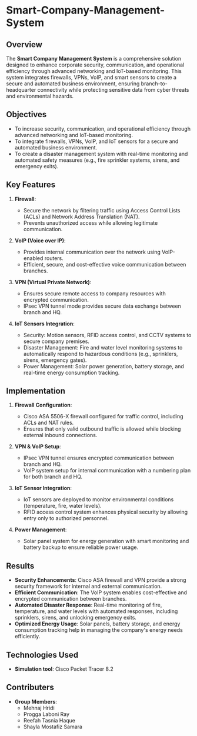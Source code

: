 # Smart-Company-Management-System

## Overview
The **Smart Company Management System** is a comprehensive solution designed to enhance corporate security, communication, and operational efficiency through advanced networking and IoT-based monitoring. This system integrates firewalls, VPNs, VoIP, and smart sensors to create a secure and automated business environment, ensuring branch-to-headquarter connectivity while protecting sensitive data from cyber threats and environmental hazards.

## Objectives
- To increase security, communication, and operational efficiency through advanced networking and IoT-based monitoring.
- To integrate firewalls, VPNs, VoIP, and IoT sensors for a secure and automated business environment.
- To create a disaster management system with real-time monitoring and automated safety measures (e.g., fire sprinkler systems, sirens, and emergency exits).

## Key Features
1. **Firewall**:
   - Secure the network by filtering traffic using Access Control Lists (ACLs) and Network Address Translation (NAT).
   - Prevents unauthorized access while allowing legitimate communication.
   
2. **VoIP (Voice over IP)**:
   - Provides internal communication over the network using VoIP-enabled routers.
   - Efficient, secure, and cost-effective voice communication between branches.

3. **VPN (Virtual Private Network)**:
   - Ensures secure remote access to company resources with encrypted communication.
   - IPsec VPN tunnel mode provides secure data exchange between branch and HQ.

4. **IoT Sensors Integration**:
   - Security: Motion sensors, RFID access control, and CCTV systems to secure company premises.
   - Disaster Management: Fire and water level monitoring systems to automatically respond to hazardous conditions (e.g., sprinklers, sirens, emergency gates).
   - Power Management: Solar power generation, battery storage, and real-time energy consumption tracking.

## Implementation
1. **Firewall Configuration**:
   - Cisco ASA 5506-X firewall configured for traffic control, including ACLs and NAT rules.
   - Ensures that only valid outbound traffic is allowed while blocking external inbound connections.

2. **VPN & VoIP Setup**:
   - IPsec VPN tunnel ensures encrypted communication between branch and HQ.
   - VoIP system setup for internal communication with a numbering plan for both branch and HQ.

3. **IoT Sensor Integration**:
   - IoT sensors are deployed to monitor environmental conditions (temperature, fire, water levels).
   - RFID access control system enhances physical security by allowing entry only to authorized personnel.

4. **Power Management**:
   - Solar panel system for energy generation with smart monitoring and battery backup to ensure reliable power usage.

## Results
- **Security Enhancements**: Cisco ASA firewall and VPN provide a strong security framework for internal and external communication.
- **Efficient Communication**: The VoIP system enables cost-effective and encrypted communication between branches.
- **Automated Disaster Response**: Real-time monitoring of fire, temperature, and water levels with automated responses, including sprinklers, sirens, and unlocking emergency exits.
- **Optimized Energy Usage**: Solar panels, battery storage, and energy consumption tracking help in managing the company's energy needs efficiently.

## Technologies Used
- **Simulation tool**: Cisco Packet Tracer 8.2

## Contributers
- **Group Members**:  
  - Mehnaj Hridi 
  - Progga Laboni Ray 
  - Reefah Tasnia Haque 
  - Shayla Mostafiz Samara
